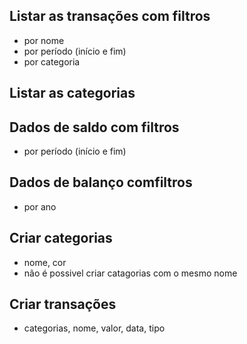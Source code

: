 ## Listar as transações com filtros
 * por nome
 * por período (início e fim)
 * por categoria

## Listar as categorias

## Dados de saldo com filtros
* por período (início e fim)

## Dados de balanço comfiltros
* por ano

## Criar categorias 
* nome, cor
* não é possivel criar catagorias com o mesmo nome
   
## Criar transações
* categorias, nome, valor, data, tipo